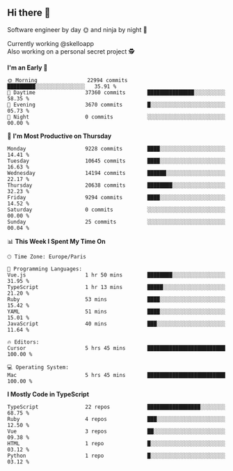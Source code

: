 ## Hi there 👋

Software engineer by day 🌞 and ninja by night 🌝

Currently working @skelloapp <br>
Also working on a personal secret project 🕵️

<!--START_SECTION:waka-->
**I'm an Early 🐤** 

```text
🌞 Morning                22994 commits       █████████░░░░░░░░░░░░░░░░   35.91 % 
🌆 Daytime                37360 commits       ███████████████░░░░░░░░░░   58.35 % 
🌃 Evening                3670 commits        █░░░░░░░░░░░░░░░░░░░░░░░░   05.73 % 
🌙 Night                  0 commits           ░░░░░░░░░░░░░░░░░░░░░░░░░   00.00 % 
```
📅 **I'm Most Productive on Thursday** 

```text
Monday                   9228 commits        ████░░░░░░░░░░░░░░░░░░░░░   14.41 % 
Tuesday                  10645 commits       ████░░░░░░░░░░░░░░░░░░░░░   16.63 % 
Wednesday                14194 commits       ██████░░░░░░░░░░░░░░░░░░░   22.17 % 
Thursday                 20638 commits       ████████░░░░░░░░░░░░░░░░░   32.23 % 
Friday                   9294 commits        ████░░░░░░░░░░░░░░░░░░░░░   14.52 % 
Saturday                 0 commits           ░░░░░░░░░░░░░░░░░░░░░░░░░   00.00 % 
Sunday                   25 commits          ░░░░░░░░░░░░░░░░░░░░░░░░░   00.04 % 
```


📊 **This Week I Spent My Time On** 

```text
🕑︎ Time Zone: Europe/Paris

💬 Programming Languages: 
Vue.js                   1 hr 50 mins        ████████░░░░░░░░░░░░░░░░░   31.95 % 
TypeScript               1 hr 13 mins        █████░░░░░░░░░░░░░░░░░░░░   21.20 % 
Ruby                     53 mins             ████░░░░░░░░░░░░░░░░░░░░░   15.42 % 
YAML                     51 mins             ████░░░░░░░░░░░░░░░░░░░░░   15.01 % 
JavaScript               40 mins             ███░░░░░░░░░░░░░░░░░░░░░░   11.64 % 

🔥 Editors: 
Cursor                   5 hrs 45 mins       █████████████████████████   100.00 % 

💻 Operating System: 
Mac                      5 hrs 45 mins       █████████████████████████   100.00 % 
```

**I Mostly Code in TypeScript** 

```text
TypeScript               22 repos            █████████████████░░░░░░░░   68.75 % 
Ruby                     4 repos             ███░░░░░░░░░░░░░░░░░░░░░░   12.50 % 
Vue                      3 repos             ██░░░░░░░░░░░░░░░░░░░░░░░   09.38 % 
HTML                     1 repo              █░░░░░░░░░░░░░░░░░░░░░░░░   03.12 % 
Python                   1 repo              █░░░░░░░░░░░░░░░░░░░░░░░░   03.12 % 
```




<!--END_SECTION:waka-->

<!--
**antoinelncl/antoinelncl** is a ✨ _special_ ✨ repository because its `README.md` (this file) appears on your GitHub profile.

Here are some ideas to get you started:

- 🔭 I’m currently working on ...
- 🌱 I’m currently learning ...
- 👯 I’m looking to collaborate on ...
- 🤔 I’m looking for help with ...
- 💬 Ask me about ...
- 📫 How to reach me: ...
- 😄 Pronouns: ...
- ⚡ Fun fact: ...
-->
